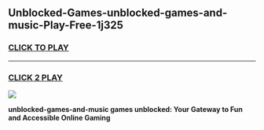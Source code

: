 
## Unblocked-Games-unblocked-games-and-music-Play-Free-1j325
<h3>
<a href="https://premium76.site?title=unblocked-games-and-music&ref=22A">CLICK TO PLAY</a></h3>
<hr>

<h3>
<a href="https://premium76.site?title=unblocked-games-and-music&ref=22A">CLICK 2 PLAY</a>
  
</h3>

<a href="https://premium76.site?title=unblocked-games-and-music&ref=22A"><img src="https://clearcache.store/games.png"></a>


**unblocked-games-and-music games unblocked: Your Gateway to Fun and Accessible Online Gaming**
